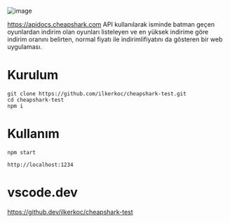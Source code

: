 ![image](https://user-images.githubusercontent.com/30859187/163726990-867851bb-0d02-448c-9386-6f6cd420040f.png)


https://apidocs.cheapshark.com API kullanılarak isminde batman geçen oyunlardan indirim olan oyunları listeleyen ve en yüksek indirime göre indirim oranını belirten, normal fiyatı ile indirimlifiyatını da gösteren bir web uygulaması.

# Kurulum

```
git clone https://github.com/ilkerkoc/cheapshark-test.git
cd cheapshark-test
npm i
```

# Kullanım

```
npm start

http://localhost:1234

```

# vscode.dev

https://github.dev/ilkerkoc/cheapshark-test




